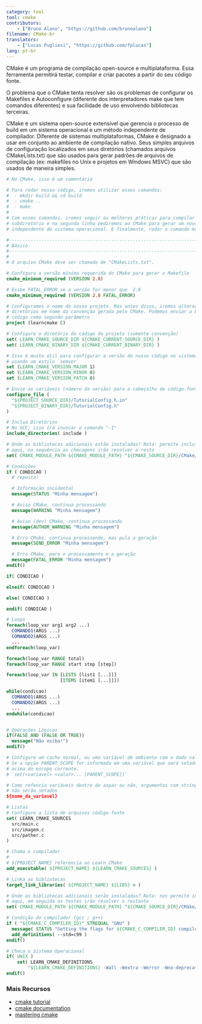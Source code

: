 ```yaml
---
category: tool
tool: cmake
contributors:
    - ["Bruno Alano", "https://github.com/brunoalano"]
filename: CMake-br
translators:
    - ["Lucas Pugliesi", "https://github.com/fplucas"]
lang: pt-br
---
```


CMake é um programa de compilação open-source e multiplataforma. Essa ferramenta
permitirá testar, compilar e criar pacotes a partir do seu código fonte.

O problema que o CMake tenta resolver são os problemas de configurar os Makefiles
e Autoconfigure (diferente dos interpretadores make que tem comandos diferentes)
e sua facilidade de uso envolvendo bibliotecas terceiras.

CMake é um sistema open-source extensível que gerencia o processo de build em um
sistema operacional e um método independente de compilador. Diferente de sistemas
multiplataformas, CMake é designado a usar em conjunto ao ambiente de compilação
nativo. Seus simples arquivos de configuração localizados em seus diretórios
(chamados arquivos CMakeLists.txt) que são usados para gerar padrões de arquivos
de compilação (ex: makefiles no Unix e projetos em Windows MSVC) que são usados
de maneira simples.

```cmake
# No CMake, isso é um comentário

# Para rodar nosso código, iremos utilizar esses comandos:
#  - mkdir build && cd build
#  - cmake ..
#  - make
#
# Com esses comandos, iremos seguir as melhores práticas para compilar em um
# subdiretório e na segunda linha pediremos ao CMake para gerar um novo Makefile
# independente de sistema operacional. E finalmente, rodar o comando make.

#------------------------------------------------------------------------------
# Básico
#------------------------------------------------------------------------------
#
# O arquivo CMake deve ser chamado de "CMakeLists.txt".

# Configura a versão mínima requerida do CMake para gerar o Makefile
cmake_minimum_required (VERSION 2.8)

# Exibe FATAL_ERROR se a versão for menor que  2.8
cmake_minimum_required (VERSION 2.8 FATAL_ERROR)

# Configuramos o nome do nosso projeto. Mas antes disso, iremos alterar alguns
# diretórios em nome da convenção gerada pelo CMake. Podemos enviar a LANG do
# código como segundo parâmetro
project (learncmake C)

# Configure o diretório do código do projeto (somente convenção)
set( LEARN_CMAKE_SOURCE_DIR ${CMAKE_CURRENT_SOURCE_DIR} )
set( LEARN_CMAKE_BINARY_DIR ${CMAKE_CURRENT_BINARY_DIR} )

# Isso é muito útil para configurar a versão do nosso código no sistema de compilação
# usando um estilo `semver`
set (LEARN_CMAKE_VERSION_MAJOR 1)
set (LEARN_CMAKE_VERSION_MINOR 0)
set (LEARN_CMAKE_VERSION_PATCH 0)

# Envie as variáveis (número da versão) para o cabeçalho de código-fonte
configure_file (
  "${PROJECT_SOURCE_DIR}/TutorialConfig.h.in"
  "${PROJECT_BINARY_DIR}/TutorialConfig.h"
)

# Inclua Diretórios
# No GCC, isso irá invocar o comando "-I"
include_directories( include )

# Onde as bibliotecas adicionais estão instaladas? Nota: permite incluir o path
# aqui, na sequência as checagens irão resolver o resto
set( CMAKE_MODULE_PATH ${CMAKE_MODULE_PATH} "${CMAKE_SOURCE_DIR}/CMake/modules/" )

# Condições
if ( CONDICAO )
  # reposta!

  # Informação incidental
  message(STATUS "Minha mensagem")

  # Aviso CMake, continua processando
  message(WARNING "Minha mensagem")

  # Aviso (dev) CMake, continua processando
  message(AUTHOR_WARNING "Minha mensagem")

  # Erro CMake, continua processando, mas pula a geração
  message(SEND_ERROR "Minha mensagem")

  # Erro CMake, para o processamento e a geração
  message(FATAL_ERROR "Minha mensagem")
endif()

if( CONDICAO )

elseif( CONDICAO )

else( CONDICAO )

endif( CONDICAO )

# Loops
foreach(loop_var arg1 arg2 ...)
  COMANDO1(ARGS ...)
  COMANDO2(ARGS ...)
  ...
endforeach(loop_var)

foreach(loop_var RANGE total)
foreach(loop_var RANGE start stop [step])

foreach(loop_var IN [LISTS [list1 [...]]]
                    [ITEMS [item1 [...]]])

while(condicao)
  COMANDO1(ARGS ...)
  COMANDO2(ARGS ...)
  ...
endwhile(condicao)


# Operações Lógicas
if(FALSE AND (FALSE OR TRUE))
  message("Não exiba!")
endif()

# Configure um cache normal, ou uma variável de ambiente com o dado valor.
# Se a opção PARENT_SCOPE for informada em uma variável que será setada no escopo
# acima do escopo corrente.
# `set(<variavel> <valor>... [PARENT_SCOPE])`

# Como refencia variáveis dentro de aspas ou não, argumentos com strings vazias
# não serão setados
${nome_da_variavel}

# Listas
# Configure a lista de arquivos código-fonte
set( LEARN_CMAKE_SOURCES
  src/main.c
  src/imagem.c
  src/pather.c
)

# Chama o compilador
#
# ${PROJECT_NAME} referencia ao Learn_CMake
add_executable( ${PROJECT_NAME} ${LEARN_CMAKE_SOURCES} )

# Linka as bibliotecas
target_link_libraries( ${PROJECT_NAME} ${LIBS} m )

# Onde as bibliotecas adicionais serão instaladas? Nota: nos permite incluir o path
# aqui, em seguida os testes irão resolver o restante
set( CMAKE_MODULE_PATH ${CMAKE_MODULE_PATH} "${CMAKE_SOURCE_DIR}/CMake/modules/" )

# Condição do compilador (gcc ; g++)
if ( "${CMAKE_C_COMPILER_ID}" STREQUAL "GNU" )
  message( STATUS "Setting the flags for ${CMAKE_C_COMPILER_ID} compiler" )
  add_definitions( --std=c99 )
endif()

# Checa o Sistema Operacional
if( UNIX )
    set( LEARN_CMAKE_DEFINITIONS
        "${LEARN_CMAKE_DEFINITIONS} -Wall -Wextra -Werror -Wno-deprecated-declarations -Wno-unused-parameter -Wno-comment" )
endif()
```

### Mais Recursos

+ [cmake tutorial](https://cmake.org/cmake-tutorial/)
+ [cmake documentation](https://cmake.org/documentation/)
+ [mastering cmake](http://amzn.com/1930934319/)
